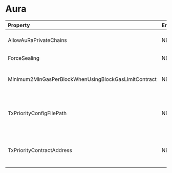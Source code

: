 # Aura

| Property                                             | Env Variable                                                               | Description                                                                                                                                                                                                                                                                | Default |
|:-----------------------------------------------------|:---------------------------------------------------------------------------|:---------------------------------------------------------------------------------------------------------------------------------------------------------------------------------------------------------------------------------------------------------------------------|:--------|
| AllowAuRaPrivateChains                               | NETHERMIND_AURACONFIG_ALLOWAURAPRIVATECHAINS                               | If 'true' then you can run Nethermind only private chains. Do not use with existing Parity AuRa chains.                                                                                                                                                                    | false   |
| ForceSealing                                         | NETHERMIND_AURACONFIG_FORCESEALING                                         | If 'true' then Nethermind if mining will seal empty blocks.                                                                                                                                                                                                                | true    |
| Minimum2MlnGasPerBlockWhenUsingBlockGasLimitContract | NETHERMIND_AURACONFIG_MINIMUM2MLNGASPERBLOCKWHENUSINGBLOCKGASLIMITCONTRACT | If 'true' then when using BlockGasLimitContractTransitions if the contract returns less than 2mln gas, then 2 mln gas is used.                                                                                                                                             | false   |
| TxPriorityConfigFilePath                             | NETHERMIND_AURACONFIG_TXPRIORITYCONFIGFILEPATH                             | If set then transaction priority rules are used when selecting transactions from transaction pool. This has higher priority then on chain contract rules. See more at contract details https://github.com/poanetwork/posdao-contracts/blob/master/contracts/TxPriority.sol | null    |
| TxPriorityContractAddress                            | NETHERMIND_AURACONFIG_TXPRIORITYCONTRACTADDRESS                            | If set then transaction priority contract is used when selecting transactions from transaction pool. See more at https://github.com/poanetwork/posdao-contracts/blob/master/contracts/TxPriority.sol                                                                       | null    |
